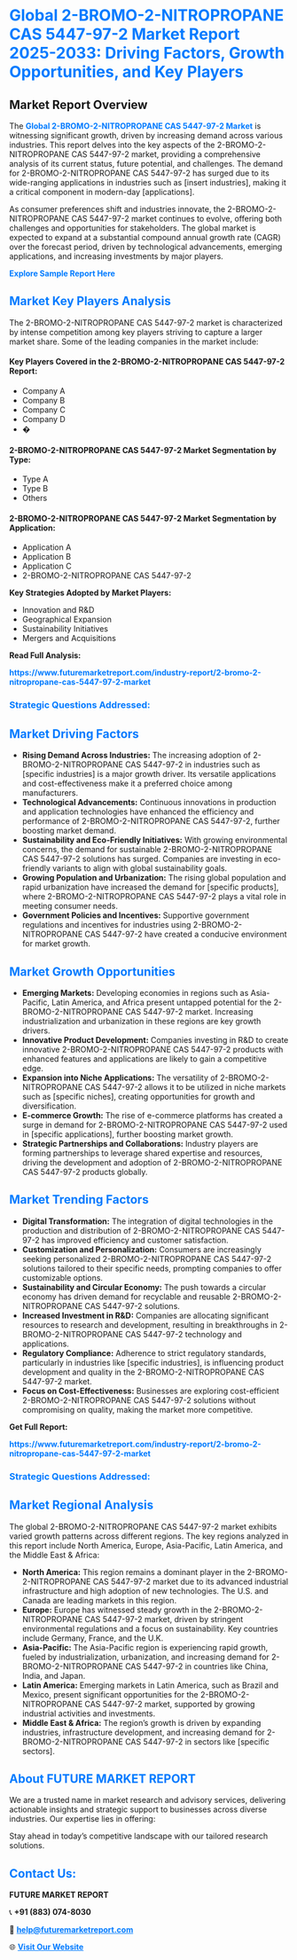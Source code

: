 <h1 style="color: #007BFF;">Global 2-BROMO-2-NITROPROPANE CAS 5447-97-2 Market Report 2025-2033: Driving Factors, Growth Opportunities, and Key Players</h1>

<section id="overview">
<h2>Market Report Overview</h2>
<p>The <a href="https://www.futuremarketreport.com/industry-report/2-bromo-2-nitropropane-cas-5447-97-2-market" style="color: #007BFF; text-decoration: none;"><strong>Global 2-BROMO-2-NITROPROPANE CAS 5447-97-2 Market</strong></a> is witnessing significant growth, driven by increasing demand across various industries. This report delves into the key aspects of the 2-BROMO-2-NITROPROPANE CAS 5447-97-2 market, providing a comprehensive analysis of its current status, future potential, and challenges. The demand for 2-BROMO-2-NITROPROPANE CAS 5447-97-2 has surged due to its wide-ranging applications in industries such as [insert industries], making it a critical component in modern-day [applications].</p>
<p>As consumer preferences shift and industries innovate, the 2-BROMO-2-NITROPROPANE CAS 5447-97-2 market continues to evolve, offering both challenges and opportunities for stakeholders. The global market is expected to expand at a substantial compound annual growth rate (CAGR) over the forecast period, driven by technological advancements, emerging applications, and increasing investments by major players.</p>
</section>

<section id="overview">
<p><a href="https://www.futuremarketreport.com/request-sample/reportId=119354" style="color: #007BFF; text-decoration: none;"><strong>Explore Sample Report Here</strong></a></p>
</section>

<section id="key-players">
<h2 style="color: #007BFF;">Market Key Players Analysis</h2>
<p>The 2-BROMO-2-NITROPROPANE CAS 5447-97-2 market is characterized by intense competition among key players striving to capture a larger market share. Some of the leading companies in the market include:</p>
<h4>Key Players Covered in the 2-BROMO-2-NITROPROPANE CAS 5447-97-2 Report:</h4>
<ul><li>Company A</li><li>Company B</li><li>Company C</li><li>Company D</li><li>�</li></ul>
<h4>2-BROMO-2-NITROPROPANE CAS 5447-97-2 Market Segmentation by Type:</h4>
<ul><li>Type A</li><li>Type B</li><li>Others</li></ul>

<h4>2-BROMO-2-NITROPROPANE CAS 5447-97-2 Market Segmentation by Application:</h4>
<ul><li>Application A</li><li>Application B</li><li>Application C</li><li>2-BROMO-2-NITROPROPANE CAS 5447-97-2</li></ul>
<p><strong>Key Strategies Adopted by Market Players:</strong></p>
<ul>
<li>Innovation and R&D</li>
<li>Geographical Expansion</li>
<li>Sustainability Initiatives</li>
<li>Mergers and Acquisitions</li>
</ul>
</section>

<section>
<p><strong>Read Full Analysis: </strong></p><a href="https://www.futuremarketreport.com/industry-report/2-bromo-2-nitropropane-cas-5447-97-2-market" style="color: #007BFF; text-decoration: none;"><strong>https://www.futuremarketreport.com/industry-report/2-bromo-2-nitropropane-cas-5447-97-2-market</strong></a>
<h3 style="color: #007BFF;">Strategic Questions Addressed:</h3>
</section>

<section id="driving-factors">
<h2 style="color: #007BFF;">Market Driving Factors</h2>
<ul>
<li><strong>Rising Demand Across Industries:</strong> The increasing adoption of 2-BROMO-2-NITROPROPANE CAS 5447-97-2 in industries such as [specific industries] is a major growth driver. Its versatile applications and cost-effectiveness make it a preferred choice among manufacturers.</li>
<li><strong>Technological Advancements:</strong> Continuous innovations in production and application technologies have enhanced the efficiency and performance of 2-BROMO-2-NITROPROPANE CAS 5447-97-2, further boosting market demand.</li>
<li><strong>Sustainability and Eco-Friendly Initiatives:</strong> With growing environmental concerns, the demand for sustainable 2-BROMO-2-NITROPROPANE CAS 5447-97-2 solutions has surged. Companies are investing in eco-friendly variants to align with global sustainability goals.</li>
<li><strong>Growing Population and Urbanization:</strong> The rising global population and rapid urbanization have increased the demand for [specific products], where 2-BROMO-2-NITROPROPANE CAS 5447-97-2 plays a vital role in meeting consumer needs.</li>
<li><strong>Government Policies and Incentives:</strong> Supportive government regulations and incentives for industries using 2-BROMO-2-NITROPROPANE CAS 5447-97-2 have created a conducive environment for market growth.</li>
</ul>
</section>

<section id="growth-opportunities">
<h2 style="color: #007BFF;">Market Growth Opportunities</h2>
<ul>
<li><strong>Emerging Markets:</strong> Developing economies in regions such as Asia-Pacific, Latin America, and Africa present untapped potential for the 2-BROMO-2-NITROPROPANE CAS 5447-97-2 market. Increasing industrialization and urbanization in these regions are key growth drivers.</li>
<li><strong>Innovative Product Development:</strong> Companies investing in R&D to create innovative 2-BROMO-2-NITROPROPANE CAS 5447-97-2 products with enhanced features and applications are likely to gain a competitive edge.</li>
<li><strong>Expansion into Niche Applications:</strong> The versatility of 2-BROMO-2-NITROPROPANE CAS 5447-97-2 allows it to be utilized in niche markets such as [specific niches], creating opportunities for growth and diversification.</li>
<li><strong>E-commerce Growth:</strong> The rise of e-commerce platforms has created a surge in demand for 2-BROMO-2-NITROPROPANE CAS 5447-97-2 used in [specific applications], further boosting market growth.</li>
<li><strong>Strategic Partnerships and Collaborations:</strong> Industry players are forming partnerships to leverage shared expertise and resources, driving the development and adoption of 2-BROMO-2-NITROPROPANE CAS 5447-97-2 products globally.</li>
</ul>
</section>

<section id="trending-factors">
<h2 style="color: #007BFF;">Market Trending Factors</h2>
<ul>
<li><strong>Digital Transformation:</strong> The integration of digital technologies in the production and distribution of 2-BROMO-2-NITROPROPANE CAS 5447-97-2 has improved efficiency and customer satisfaction.</li>
<li><strong>Customization and Personalization:</strong> Consumers are increasingly seeking personalized 2-BROMO-2-NITROPROPANE CAS 5447-97-2 solutions tailored to their specific needs, prompting companies to offer customizable options.</li>
<li><strong>Sustainability and Circular Economy:</strong> The push towards a circular economy has driven demand for recyclable and reusable 2-BROMO-2-NITROPROPANE CAS 5447-97-2 solutions.</li>
<li><strong>Increased Investment in R&D:</strong> Companies are allocating significant resources to research and development, resulting in breakthroughs in 2-BROMO-2-NITROPROPANE CAS 5447-97-2 technology and applications.</li>
<li><strong>Regulatory Compliance:</strong> Adherence to strict regulatory standards, particularly in industries like [specific industries], is influencing product development and quality in the 2-BROMO-2-NITROPROPANE CAS 5447-97-2 market.</li>
<li><strong>Focus on Cost-Effectiveness:</strong> Businesses are exploring cost-efficient 2-BROMO-2-NITROPROPANE CAS 5447-97-2 solutions without compromising on quality, making the market more competitive.</li>
</ul>
</section>

<section>
<p><strong>Get Full Report: </strong></p><a href="https://www.futuremarketreport.com/industry-report/2-bromo-2-nitropropane-cas-5447-97-2-market" style="color: #007BFF; text-decoration: none;"><strong>https://www.futuremarketreport.com/industry-report/2-bromo-2-nitropropane-cas-5447-97-2-market</strong></a>
<h3 style="color: #007BFF;">Strategic Questions Addressed:</h3>
</section>


<section id="regional-analysis">
<h2 style="color: #007BFF;">Market Regional Analysis</h2>
<p>The global 2-BROMO-2-NITROPROPANE CAS 5447-97-2 market exhibits varied growth patterns across different regions. The key regions analyzed in this report include North America, Europe, Asia-Pacific, Latin America, and the Middle East & Africa:</p>
<ul>
<li><strong>North America:</strong> This region remains a dominant player in the 2-BROMO-2-NITROPROPANE CAS 5447-97-2 market due to its advanced industrial infrastructure and high adoption of new technologies. The U.S. and Canada are leading markets in this region.</li>
<li><strong>Europe:</strong> Europe has witnessed steady growth in the 2-BROMO-2-NITROPROPANE CAS 5447-97-2 market, driven by stringent environmental regulations and a focus on sustainability. Key countries include Germany, France, and the U.K.</li>
<li><strong>Asia-Pacific:</strong> The Asia-Pacific region is experiencing rapid growth, fueled by industrialization, urbanization, and increasing demand for 2-BROMO-2-NITROPROPANE CAS 5447-97-2 in countries like China, India, and Japan.</li>
<li><strong>Latin America:</strong> Emerging markets in Latin America, such as Brazil and Mexico, present significant opportunities for the 2-BROMO-2-NITROPROPANE CAS 5447-97-2 market, supported by growing industrial activities and investments.</li>
<li><strong>Middle East & Africa:</strong> The region’s growth is driven by expanding industries, infrastructure development, and increasing demand for 2-BROMO-2-NITROPROPANE CAS 5447-97-2 in sectors like [specific sectors].</li>
</ul>
</section>

<footer>
<h2 style="color: #007BFF;">About FUTURE MARKET REPORT</h2>
<p>We are a trusted name in market research and advisory services, delivering actionable insights and strategic support to businesses across diverse industries. Our expertise lies in offering:</p>

<p>Stay ahead in today’s competitive landscape with our tailored research solutions.</p>

<h2 style="color: #007BFF;">Contact Us:</h2>
<p><strong>FUTURE MARKET REPORT</strong></p>
<p>📞 <strong>+91 (883) 074-8030</strong></p>
<p>📧 <strong><a href="mailto:help@futuremarketreport.com" style="color: #007BFF;">help@futuremarketreport.com</a></strong></p>
<p>🌐 <strong><a href="https://www.futuremarketreport.com/" style="color: #007BFF;">Visit Our Website</a></strong></p>
</footer>